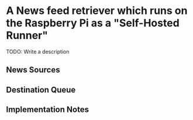 # A News feed retriever which runs on the Raspberry Pi as a "Self-Hosted Runner"

TODO: Write a description

## News Sources

## Destination Queue

## Implementation Notes
